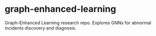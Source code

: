 # graph-enhanced-learning
Graph-Enhanced Learning research repo. Explores GNNs for abnormal incidents discovery and diagnosis.

